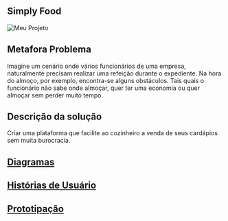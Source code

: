 ## Simply Food
![Meu Projeto](https://lh3.googleusercontent.com/proxy/0I8qvDlb4uvrtuPDaQVAHs7sQJg_qpF4XWP8C1S1sBXRyE4FAxSl_e2JxEjd2ToML-goG3ZzcVncIBu4KzAlDdx50BHPAaXZ4gC0elGPTT3B-jrsTcEug1qrwz-tzRD18kd_BT0 "Meu Trabalho TCC" )

## Metafora Problema
Imagine um cenário onde vários funcionários de uma empresa, naturalmente precisam realizar uma refeição durante o expediente. Na hora do almoço, por exemplo, encontra-se alguns obstáculos. Tais quais o funcionário não sabe onde almoçar, quer ter uma economia ou quer almoçar sem perder muito tempo.


## Descrição da solução
Criar uma plataforma que facilite ao cozinheiro a venda de seus cardápios sem muita burocracia.

## [Diagramas](/doc/tecnica/README.md) 

## [Histórias de Usuário](/doc/historia_usuario/README.md)

## [Prototipação](/doc/prototipacao/README.md)
